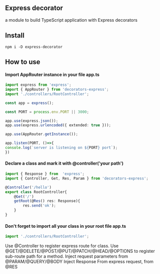## Express decorator
a module to build TypeScript application with Express decorators

## Install
```
npm i -D express-decorator
```

## How to use
#### Import AppRouter instance in your file app.ts
``` ts
import express from 'express';
import { AppRouter } from 'decorators-express';
import './controllers/RootController';

const app = express();

const PORT = process.env.PORT || 3000;

app.use(express.json());
app.use(express.urlencoded({ extended: true }));

app.use(AppRouter.getInstance());

app.listen(PORT, ()=>{
console.log(`server is listening on ${PORT} port`);
})
```


#### Declare a class and mark it with @controller('your path')
``` ts
import { Response } from  'express';
import { Controller, Get, Res, Param } from 'decorators-express';

@Controller('/hello')
export class RootController{
    @Get('/')
    getRoot(@Res() res: Response){
        res.send('ok');
    }
}
```
#### Don't forget to import all your class in your root file app.ts
``` ts
import './controllers/RootController';
```
Use @Controller to register express route for class.
Use @GET/@DELETE/@POST/@PUT/@PATCH/@HEAD/@OPTIONS to register sub-route path for a method.
Inject request parameters from @PARAM/@QUERY/@BODY
Inject Response From express request, from @RES
